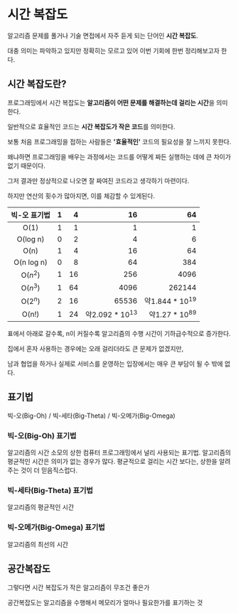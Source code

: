 # 시간 복잡도

알고리즘 문제를 풀거나 기술 면접에서 자주 듣게 되는 단어인 **시간 복잡도**.

대충 의미는 파악하고 있지만 정확히는 모르고 있어 이번 기회에 한번 정리해보고자 한다.



## 시간 복잡도란?

프로그래밍에서 시간 복잡도는 **알고리즘이 어떤 문제를 해결하는데 걸리는 시간**을 의미한다.

일반적으로 효율적인 코드는 **시간 복잡도가 작은 코드**를 의미한다.



보통 처음 프로그래밍을 접하는 사람들은 **'효율적인'** 코드의 필요성을 잘 느끼지 못한다. 

왜냐하면 프로그래밍을 배우는 과정에서는 코드를 어떻게 짜든 실행하는 데에 큰 차이가 없기 때문이다.

그저 결과만 정상적으로 나오면 잘 짜여진 코드라고 생각하기 마련이다.



하지만 연산의 횟수가 많아지면, 이를 체감할 수 있게된다.

| 빅-오 표기법 |    1 |    4 |                  16 |                  64 |
| :----------: | ---: | ---: | ------------------: | ------------------: |
|     O(1)     |    1 |    1 |                   1 |                   1 |
|   O(log n)   |    0 |    2 |                   4 |                   6 |
|     O(n)     |    1 |    4 |                  16 |                  64 |
|  O(n log n)  |    0 |    8 |                  64 |                 384 |
|   O($n^2$)   |    1 |   16 |                 256 |                4096 |
|   O($n^3$)   |    1 |   64 |                4096 |              262144 |
|   O($2^n$)   |    2 |   16 |               65536 | 약$1.844 * 10 ^ 19$ |
|    O(n!)     |    1 |   24 | 약$2.092 * 10 ^ 13$ |  약$1.27 * 10 ^ 89$ |

표에서 아래로 갈수록, n이 커질수록 알고리즘의 수행 시간이 기하급수적으로 증가한다.



집에서 혼자 사용하는 경우에는 오래 걸리더라도 큰 문제가 없겠지만,

남과 협업을 하거나 실제로 서비스를 운영하는 입장에서는 매우 큰 부담이 될 수 밖에 없다.



## 표기법

빅-오(Big-Oh) / 빅-세타(Big-Theta) / 빅-오메가(Big-Omega)



### 빅-오(Big-Oh) 표기법

알고리즘의 시간 소모의 상한
컴퓨터 프로그래밍에서 널리 사용되는 표기법.
알고리즘의 평균적인 시간은 의미가 없는 경우가 많다.
평균적으로 걸리는 시간 보다는, 상한을 알려주는 것이 더 믿음직스럽다.



### 빅-세타(Big-Theta) 표기법

알고리즘의 평균적인 시간



### 빅-오메가(Big-Omega) 표기법

알고리즘의 최선의 시간



## 공간복잡도

그렇다면 시간 복잡도가 작은 알고리즘이 무조건 좋은가

공간복잡도는 알고리즘을 수행해서 메모리가 얼마나 필요한가를 표기하는 것



